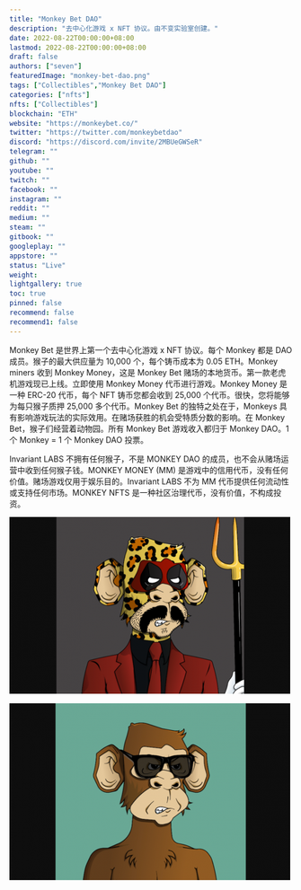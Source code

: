 ```yaml
---
title: "Monkey Bet DAO"
description: "去中心化游戏 x NFT 协议。由不变实验室创建。"
date: 2022-08-22T00:00:00+08:00
lastmod: 2022-08-22T00:00:00+08:00
draft: false
authors: ["seven"]
featuredImage: "monkey-bet-dao.png"
tags: ["Collectibles","Monkey Bet DAO"]
categories: ["nfts"]
nfts: ["Collectibles"]
blockchain: "ETH"
website: "https://monkeybet.co/"
twitter: "https://twitter.com/monkeybetdao"
discord: "https://discord.com/invite/2MBUeGWSeR"
telegram: ""
github: ""
youtube: ""
twitch: ""
facebook: ""
instagram: ""
reddit: ""
medium: ""
steam: ""
gitbook: ""
googleplay: ""
appstore: ""
status: "Live"
weight: 
lightgallery: true
toc: true
pinned: false
recommend: false
recommend1: false
---
```

Monkey Bet 是世界上第一个去中心化游戏 x NFT 协议。每个 Monkey 都是 DAO 成员。猴子的最大供应量为 10,000 个，每个铸币成本为 0.05 ETH。Monkey miners 收到 Monkey Money，这是 Monkey Bet 赌场的本地货币。第一款老虎机游戏现已上线。立即使用 Monkey Money 代币进行游戏。Monkey Money 是一种 ERC-20 代币，每个 NFT 铸币您都会收到 25,000 个代币。很快，您将能够为每只猴子质押 25,000 多个代币。Monkey Bet 的独特之处在于，Monkeys 具有影响游戏玩法的实际效用。在赌场获胜的机会受特质分数的影响。在 Monkey Bet，猴子们经营着动物园。所有 Monkey Bet 游戏收入都归于 Monkey DAO。1 个 Monkey = 1 个 Monkey DAO 投票。

Invariant LABS 不拥有任何猴子，不是 MONKEY DAO 的成员，也不会从赌场运营中收到任何猴子钱。MONKEY MONEY (MM) 是游戏中的信用代币，没有任何价值。赌场游戏仅用于娱乐目的。Invariant LABS 不为 MM 代币提供任何流动性或支持任何市场。MONKEY NFTS 是一种社区治理代币，没有价值，不构成投资。

![1](1661154703745.jpg)

![2](1661154713579.jpg)